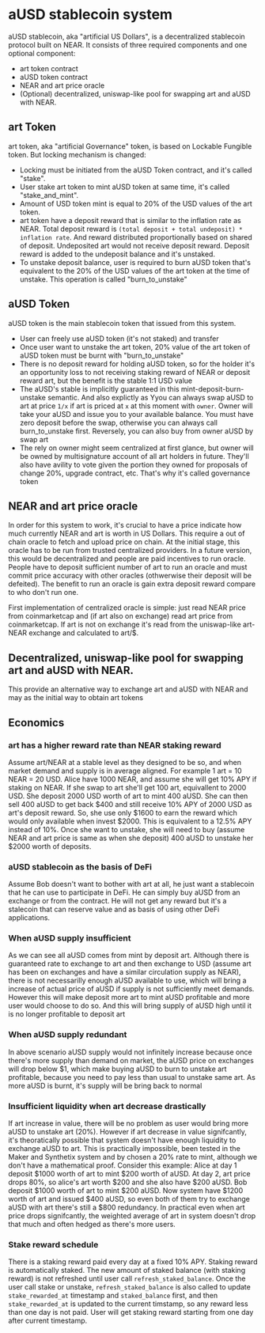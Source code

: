 # aUSD stablecoin system

aUSD stablecoin, aka "artificial US Dollars", is a decentralized stablecoin protocol built on NEAR. It consists of three required components and one optional component:

- art token contract
- aUSD token contract
- NEAR and art price oracle
- (Optional) decentralized, uniswap-like pool for swapping art and aUSD with NEAR.

## art Token

art token, aka "artificial Governance" token, is based on Lockable Fungible token. But locking mechanism is changed:

- Locking must be initiated from the aUSD Token contract, and it's called "stake".
- User stake art token to mint aUSD token at same time, it's called "stake_and_mint".
- Amount of USD token mint is equal to 20% of the USD values of the art token.
- art token have a deposit reward that is similar to the inflation rate as NEAR. Total deposit reward is `(total deposit + total undeposit) * inflation rate`. And reward distributed proportionally based on shared of deposit. Undeposited art would not receive deposit reward. Deposit reward is added to the undeposit balance and it's unstaked.
- To unstake deposit balance, user is required to burn aUSD token that's equivalent to the 20% of the USD values of the art token at the time of unstake. This operation is called "burn_to_unstake"

## aUSD Token

aUSD token is the main stablecoin token that issued from this system.

- User can freely use aUSD token (it's not staked) and transfer
- Once user want to unstake the art token, 20% value of the art token of aUSD token must be burnt with "burn_to_unstake"
- There is no deposit reward for holding aUSD token, so for the holder it's an opportunity loss to not receiving staking reward of NEAR or deposit reward art, but the benefit is the stable 1:1 USD value
- The aUSD's stable is implicitly guaranteed in this mint-deposit-burn-unstake semantic. And also explictly as Yyou can always swap aUSD to art at price `1/x` if art is priced at `x` at this moment with `owner`. Owner will take your aUSD and issue you to your available balance. You must have zero deposit before the swap, otherwise you can always call burn_to_unstake first. Reversely, you can also buy from owner aUSD by swap art
- The rely on owner might seem centralized at first glance, but owner will be owned by multisignature account of all art holders in future. They'll also have avility to vote given the portion they owned for proposals of change 20%, upgrade contract, etc. That's why it's called governance token

## NEAR and art price oracle

In order for this system to work, it's crucial to have a price indicate how much currently NEAR and art is worth in US Dollars. This require a out of chain oracle to fetch and upload price on chain. At the initial stage, this oracle has to be run from trusted centralized providers. In a future version, this would be decentralized and people are paid incentives to run oracle. People have to deposit sufficient number of art to run an oracle and must commit price accuracy with other oracles (othwerwise their deposit will be defeited). The benefit to run an oracle is gain extra deposit reward compare to who don't run one.

First implementation of centralized oracle is simple: just read NEAR price from coinmarketcap and (if art also on exchange) read art price from coinmarketcap. If art is not on exchange it's read from the uniswap-like art-NEAR exchange and calculated to art/\$.

## Decentralized, uniswap-like pool for swapping art and aUSD with NEAR.

This provide an alternative way to exchange art and aUSD with NEAR and may as the initial way to obtain art tokens

## Economics

### art has a higher reward rate than NEAR staking reward

Assume art/NEAR at a stable level as they designed to be so, and when market demand and supply is in average aligned. For example 1 art = 10 NEAR = 20 USD. Alice have 1000 NEAR, and assume she will get 10% APY if staking on NEAR. If she swap to art she'll get 100 art, equivallent to 2000 USD. She deposit 2000 USD worth of art to mint 400 aUSD. She can then sell 400 aUSD to get back $400 and still receive 10% APY of 2000 USD as art's deposit reward. So, she use only $1600 to earn the reward which would only available when invest $2000. This is equivalent to a 12.5% APY instead of 10%. Once she want to unstake, she will need to buy (assume NEAR and art price is same as when she deposit) 400 aUSD to unstake her $2000 worth of deposits.

### aUSD stablecoin as the basis of DeFi

Assume Bob doesn't want to bother with art at all, he just want a stablecoin that he can use to participate in DeFi. He can simply buy aUSD from an exchange or from the contract. He will not get any reward but it's a stalecoin that can reserve value and as basis of using other DeFi applications.

### When aUSD supply insufficient

As we can see all aUSD comes from mint by deposit art. Although there is guaranteed rate to exchange to art and then exchange to USD (assume art has been on exchanges and have a similar circulation supply as NEAR), there is not necessarilly enough aUSD available to use, which will bring a increase of actual price of aUSD if supply is not sufficiently meet demands. However this will make deposit more art to mint aUSD profitable and more user would choose to do so. And this will bring supply of aUSD high until it is no longer profitable to deposit art

### When aUSD supply redundant

In above scenario aUSD supply would not infinitely increase because once there's more supply than demand on market, the aUSD price on exchanges will drop below \$1, which make buying aUSD to burn to unstake art profitable, because you need to pay less than usual to unstake same art. As more aUSD is burnt, it's supply will be bring back to normal

### Insufficient liquidity when art decrease drastically

If art increase in value, there will be no problem as user would bring more aUSD to unstake art (20%). However if art decrease in value signifcantly, it's theoratically possible that system doesn't have enough liquidity to exchange aUSD to art. This is practically impossible, been tested in the Maker and Synthetix system and by chosen a 20% rate to mint, although we don't have a mathematical proof. Consider this example: Alice at day 1 deposit $1000 worth of art to mint $200 worth of aUSD. At day 2, art price drops 80%, so alice's art worth $200 and she also have $200 aUSD. Bob deposit $1000 worth of art to mint $200 aUSD. Now system have $1200 worth of art and issued $400 aUSD, so even both of them try to exchange aUSD with art there's still a \$800 redundancy. In practical even when art price drops signifcantly, the weighted average of art in system doesn't drop that much and often hedged as there's more users.

### Stake reward schedule

There is a staking reward paid every day at a fixed 10% APY. Staking reward is automatically staked. The new amount of staked balance (with staking reward) is not refreshed until user call `refresh_staked_balance`. Once the user call stake or unstake, `refresh_staked_balance` is also called to update `stake_rewarded_at` timestamp and `staked_balance` first, and then `stake_rewarded_at` is updated to the current timstamp, so any reward less than one day is not paid. User will get staking reward starting from one day after current timestamp.
